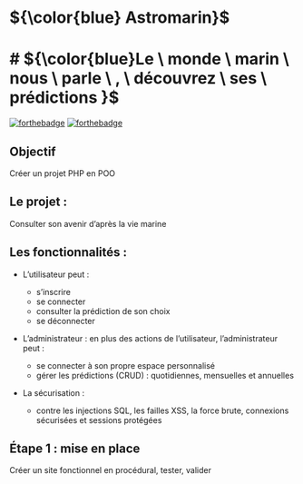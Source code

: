 # ${\color{blue} Astromarin}$ <br>
# # ${\color{blue}Le \ monde \ marin \ nous \ parle \ , \ découvrez \ ses \ prédictions }$ <br>

[![forthebadge](http://forthebadge.com/images/badges/built)](http://forthebadge.com)  [![forthebadge](http://forthebadge.com/images/badges/with-PHP-POO)](http://forthebadge.com)


## Objectif

Créer un projet PHP en POO

## Le projet :

Consulter son avenir d’après la vie marine

## Les fonctionnalités :

- L’utilisateur peut :
  - s’inscrire
  - se connecter
  - consulter la prédiction de son choix
  - se déconnecter

- L’administrateur :
en plus des actions de l’utilisateur, l’administrateur peut :
  - se connecter à son propre espace personnalisé
  - gérer les prédictions (CRUD) : quotidiennes, mensuelles et annuelles

- La sécurisation :
  - contre les injections SQL, les failles XSS, la force brute, connexions sécurisées et sessions protégées

## Étape 1 : mise en place

Créer un site fonctionnel en procédural, tester, valider

